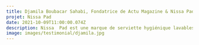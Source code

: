 ```yaml
---
title: Djamila Boubacar Sahabi, Fondatrice de Actu Magazine & Nissa Pad , Niger
projet: Nissa Pad
date: 2021-10-09T11:00:00.074Z
description: Nissa  Pad est une marque de serviette hygiénique lavables en coton biologique certifié, non teint et non blanchi, confortable, amie de votre Budget .3 fois plus absorbante que les serviettes jetables et tampons pour un flux menstruelle moyen à abondant ainsi que les fuites urinaires.La vision de Djamila est de promouvoir des solutions durables qui contribuent à l’émancipation des femmes, accompagner les jeunes filles adolescentes en milieu scolaire à se maintenir à l'école pendant leurs règles. La réduction des déchets, la lutte contre l’exclusion et la création d’emplois. Elle souhaite diffuser des pratiques saines et écologiques à travers des activités pérennes et créatrices d’emplois.Elle répond au besoin criant de manque de protections hygiéniques des femmes.
image: images/testimonial/djamila.jpg
---
```

